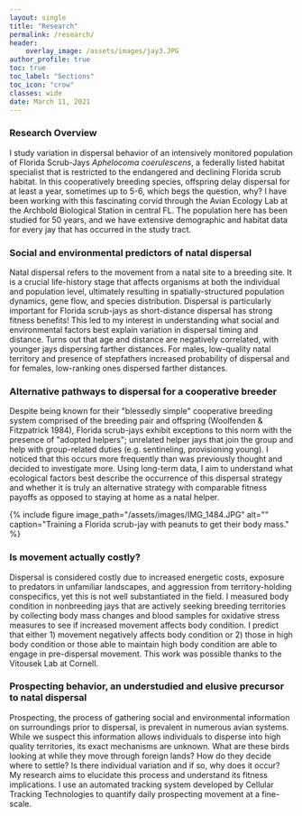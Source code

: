 ```yaml
---
layout: single
title: "Research"
permalink: /research/
header:
    overlay_image: /assets/images/jay3.JPG
author_profile: true
toc: true
toc_label: "Sections"
toc_icon: "crow"
classes: wide
date: March 11, 2021
---
```


### Research Overview

I study variation in dispersal behavior of an intensively monitored population of Florida Scrub-Jays *Aphelocoma coerulescens*, a federally listed habitat specialist that is restricted to the endangered and declining Florida scrub habitat. In this cooperatively breeding species, offspring delay dispersal for at least a year, sometimes up to 5-6, which begs the question, why? I have been working with this fascinating corvid through the Avian Ecology Lab at the Archbold Biological Station in central FL. The population here has been studied for 50 years, and we have extensive demographic and habitat data for every jay that has occurred in the study tract.


### Social and environmental predictors of natal dispersal

Natal dispersal refers to the movement from a natal site to a breeding site. It is a crucial life-history stage that affects organisms at both the individual and population level, ultimately resulting in spatially-structured population dynamics, gene flow, and species distribution. Dispersal is particularly important for Florida scrub-jays as short-distance dispersal has strong fitness benefits! This led to my interest in understanding what social and environmental factors best explain variation in dispersal timing and distance. Turns out that age and distance are negatively correlated, with younger jays dispersing farther distances. For males, low-quality natal territory and presence of stepfathers increased probability of dispersal and for females, low-ranking ones dispersed farther distances.


### Alternative pathways to dispersal for a cooperative breeder

Despite being known for their "blessedly simple" cooperative breeding system comprised of the breeding pair and offspring (Woolfenden & Fitzpatrick 1984), Florida scrub-jays exhibit exceptions to this norm with the presence of "adopted helpers"; unrelated helper jays that join the group and help with group-related duties (e.g. sentineling, provisioning young). I noticed that this occurs more frequently than was previously thought and decided to investigate more. Using long-term data, I aim to understand what ecological factors best describe the occurrence of this dispersal strategy and whether it is truly an alternative strategy with comparable fitness payoffs as opposed to staying at home as a natal helper. 


{% include figure image_path="/assets/images/IMG_1484.JPG" alt="" caption="Training a Florida scrub-jay with peanuts to get their body mass." %}

### Is movement actually costly? 

Dispersal is considered costly due to increased energetic costs, exposure to predators in unfamiliar landscapes, and aggression from territory-holding conspecifics, yet this is not well substantiated in the field. I measured body condition in nonbreeding jays that are actively seeking breeding territories by collecting body mass changes and blood samples for oxidative stress measures to see if increased movement affects body condition. I predict that either 1) movement negatively affects body condition or 2) those in high body condition or those able to maintain high body condition are able to engage in pre-dispersal movement. This work was possible thanks to the Vitousek Lab at Cornell. 


### Prospecting behavior, an understudied and elusive precursor to natal dispersal
Prospecting, the process of gathering social and environmental information on surroundings prior to dispersal, is prevalent in numerous avian systems. While we suspect this information allows individuals to disperse into high quality territories, its exact mechanisms are unknown. What are these birds looking at while they move through foreign lands? How do they decide where to settle? Is there individual variation and if so, why does it occur? My research aims to elucidate this process and understand its fitness implications. I use an automated tracking system developed by Cellular Tracking Technologies to quantify daily prospecting movement at a fine-scale. 

